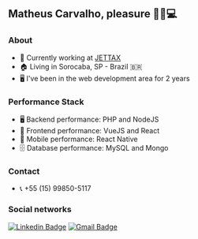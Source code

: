 ## Matheus Carvalho, pleasure 🖖🏻💻

### About
- 🔭 Currently working at <a target="_blank" href="http://jettax.com.br">JETTAX</a>
- 🏠 Living in Sorocaba, SP - Brazil 🇧🇷
- 🖥 I've been in the web development area for 2 years

### Performance Stack
- 🖥 Backend performance: PHP and NodeJS
- 🎯 Frontend performance: VueJS and React
- 📱 Mobile performance: React Native
- 🗄️ Database performance: MySQL and Mongo

### Contact
- 📞 +55 (15) 99850-5117

### Social networks
[![Linkedin Badge](https://img.shields.io/badge/-LinkedIn-blue?style=for-the-badge&logo=Linkedin&logoColor=white&link=https:https://www.linkedin.com/in/matheus-carvalho-83a68016a/)](https://www.linkedin.com/in/matheus-carvalho-83a68016a/)
[![Gmail Badge](https://img.shields.io/badge/-Gmail-c14438?style=for-the-badge&logo=Gmail&logoColor=white&link=mailto:matheus.santos.hcs@gmail.com)](mailto:matheus.santos.hcs@gmail.com)
